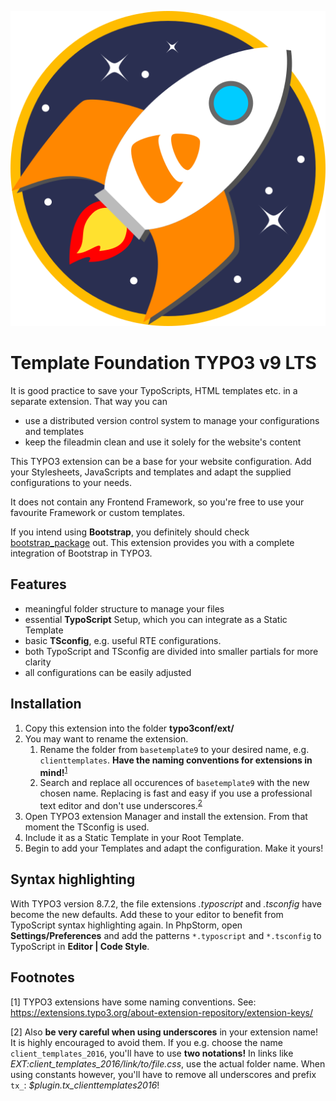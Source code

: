 ![Rocket ship symbol](Resources/Public/Icons/Extension.svg)

# Template Foundation TYPO3 v9 LTS

It is good practice to save your TypoScripts, HTML templates etc. in a separate extension. That way you can
- use a distributed version control system to manage your configurations and templates
- keep the fileadmin clean and use it solely for the website's content

This TYPO3 extension can be a base for your website configuration. Add your Stylesheets, JavaScripts and templates and adapt the supplied configurations to your needs. 

It does not contain any Frontend Framework, so you're free to use your favourite Framework or custom templates.

If you intend using **Bootstrap**, you definitely should check [bootstrap_package](https://github.com/benjaminkott/bootstrap_package) out. This extension provides you with a complete integration of Bootstrap in TYPO3.

## Features

- meaningful folder structure to manage your files
- essential **TypoScript** Setup, which you can integrate as a Static Template
- basic **TSconfig**, e.g. useful RTE configurations.
- both TypoScript and TSconfig are divided into smaller partials for more clarity
- all configurations can be easily adjusted

## Installation

1. Copy this extension into the folder **typo3conf/ext/**
2. You may want to rename the extension.
    1. Rename the folder from `basetemplate9` to your desired name, e.g. `clienttemplates`. **Have the naming conventions for extensions in mind!**<sup>[1](#namingconvention)</sup>
    2. Search and replace all occurences of `basetemplate9` with the new chosen name. Replacing is fast and easy if you use a professional text editor and don't use underscores.<sup>[2](#underscores)</sup>
3. Open TYPO3 extension Manager and install the extension. From that moment the TSconfig is used.
4. Include it as a Static Template in your Root Template.
5. Begin to add your Templates and adapt the configuration. Make it yours!

## Syntax highlighting
With TYPO3 version 8.7.2, the file extensions *.typoscript* and *.tsconfig* have become the new defaults.
Add these to your editor to benefit from TypoScript syntax highlighting again.
In PhpStorm, open **Settings/Preferences** and add the patterns `*.typoscript` and `*.tsconfig` to TypoScript in **Editor | Code Style**. 

## Footnotes

<a name="namingconvention">[1]</a> TYPO3 extensions have some naming conventions.
See: https://extensions.typo3.org/about-extension-repository/extension-keys/

<a name="underscores">[2]</a> Also **be very careful when using underscores** in your extension name! It is highly encouraged to avoid them.
If you e.g. choose the name `client_templates_2016`, you'll have to use **two notations!**
In links like *EXT:client_templates_2016/link/to/file.css*, use the actual folder name.
When using constants however, you'll have to remove all underscores and prefix `tx_`: *$plugin.tx_clienttemplates2016*!
